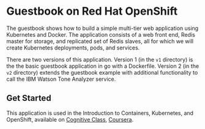 # Guestbook on Red Hat OpenShift

The guestbook shows how to build a simple multi-tier web application using Kubernetes and Docker. The application consists of a web front end, Redis master for storage, and replicated set of Redis slaves, all for which we will create Kubernetes deployments, pods, and services.

There are two versions of this application. Version 1 (in the `v1` directory) is the the basic guestbook application in go with a Dockerfile. Version 2 (in the `v2` directory) extends the guestbook example with additional functionality to call the IBM Watson Tone Analyzer service.

## Get Started
This application is used in the Introduction to Containers, Kubernetes, and OpenShift, available on [Cognitive Class](https://cognitiveclass.ai/courses/kubernetes-course), [Coursera](https://www.coursera.org/learn/getting-started-with-kubernetes-openshift).
